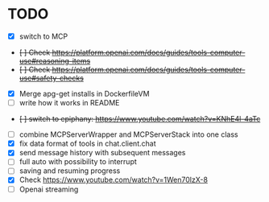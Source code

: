 # TODO
- [x] switch to MCP
- ~~[ ] Check https://platform.openai.com/docs/guides/tools-computer-use#reasoning-items~~
- ~~[ ] Check https://platform.openai.com/docs/guides/tools-computer-use#safety-checks~~
- [x] Merge apg-get installs in DockerfileVM
- [ ] write how it works in README
- ~~[ ] switch to epiphany: https://www.youtube.com/watch?v=KNhE4l-4aTc~~
- [ ] combine MCPServerWrapper and MCPServerStack into one class
- [x] fix data format of tools in chat.client.chat
- [x] send message history with subsequent messages
- [ ] full auto with possibility to interrupt
- [ ] saving and resuming progress
- [x] Check https://www.youtube.com/watch?v=1Wen70lzX-8
- [ ] Openai streaming